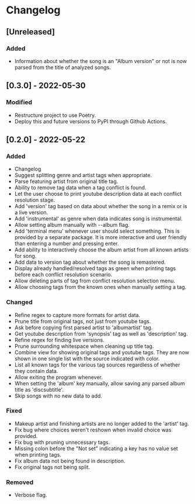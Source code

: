 # Changelog

## [Unreleased]

### Added

- Information about whether the song is an "Album version" or not is now parsed
  from the title of analyzed songs.

## [0.3.0] - 2022-05-30

### Modified

- Restructure project to use Poetry.
- Deploy this and future versions to PyPI through Github Actions.

## [0.2.0] - 2022-05-22

### Added

- Changelog
- Suggest splitting genre and artist tags when appropriate.
- Parse featuring artist from original title tag.
- Ability to remove tag data when a tag conflict is found.
- Let the user choose to print youtube description data at each conflict
  resolution stage.
- Add 'version' tag based on data about whether the song in a remix or
  is a live version.
- Add 'instrumental' as genre when data indicates song is instrumental.
- Allow setting album manually with --album flag.
- Add 'terminal menu' whenever user should select something. This is
  provided by a separate package. It is more interactive and user
  friendly than entering a number and pressing enter.
- Add ability to interactively choose the album artist from all known
  artists for song.
- Add data to version tag about whether the song is remastered.
- Display already handled/resolved tags as green when printing tags
  before each conflict resolution scenario.
- Allow deleting parts of tag from conflict resolution selection menu.
- Allow choosing tags from the known ones when manually setting a tag.

### Changed

- Refine regex to capture more formats for artist data.
- Prune title from original tags, not just from youtube tags.
- Ask before copying first parsed artist to 'albumartist' tag.
- Get youtube description from 'synopsis' tag as well as 'description'
  tag.
- Refine regex for finding live versions.
- Prune surrounding whitespace when cleaning up title tag.
- Combine view for showing original tags and youtube tags. They are now
  shown in one single list with the source indicated with color.
- List all known tags for the various tag sources regardless of whether
  they contain data.
- Allow exiting the program whenever.
- When setting the 'album' key manually, allow saving any parsed album
  title as 'discsubtitle'.
- Skip songs with no new data to add.

### Fixed

- Makeup artist and finishing artists are no longer added to the
  'artist' tag.
- Fix bug where choices weren't reshown when invalid choice was
  provided.
- Fix bug with pruning unnecessary tags.
- Missing colon before the "Not set" indicating a key has no value set
  when printing tags.
- Fix album data not being found in description.
- Fix original tags not being split.

### Removed

- Verbose flag.
